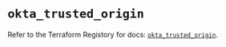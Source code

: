 # `okta_trusted_origin`

Refer to the Terraform Registory for docs: [`okta_trusted_origin`](https://registry.terraform.io/providers/okta/okta/4.4.2/docs/resources/trusted_origin).
